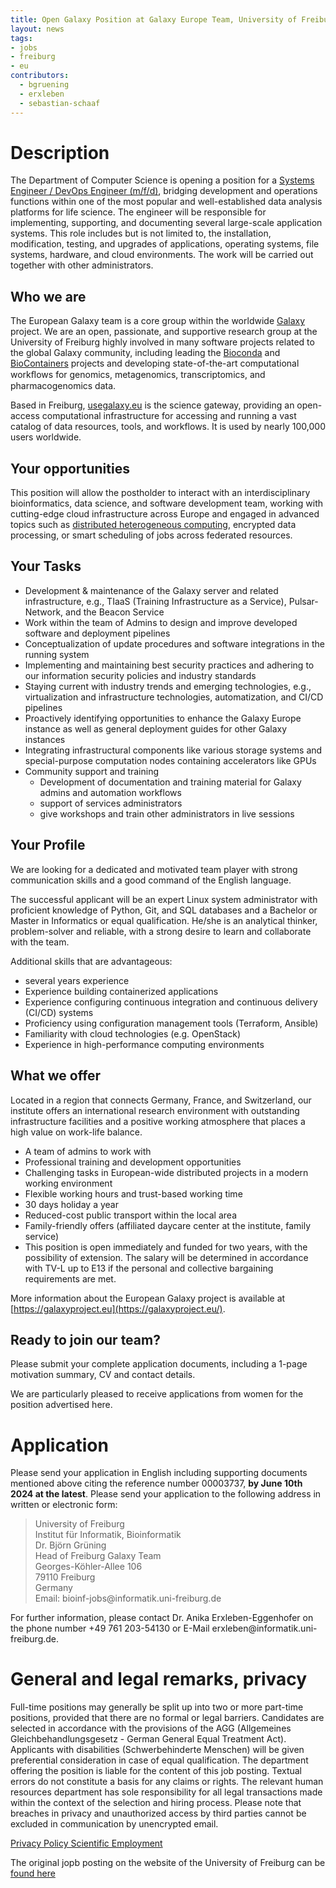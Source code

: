 ```yaml
---
title: Open Galaxy Position at Galaxy Europe Team, University of Freiburg
layout: news
tags:
- jobs
- freiburg
- eu
contributors:
  - bgruening
  - erxleben
  - sebastian-schaaf
---
```


# Description

The Department of Computer Science is opening a position for a [Systems Engineer / DevOps Engineer (m/f/d)](https://uni-freiburg.de/universitaet/jobs/00003737/), bridging development and operations functions within one of the most popular and well-​established data analysis platforms for life science. The engineer will be responsible for implementing, supporting, and documenting several large-​scale application systems. This role includes but is not limited to, the installation, modification, testing, and upgrades of applications, operating systems, file systems, hardware, and cloud environments. The work will be carried out together with other administrators. 

## Who we are

The European Galaxy team is a core group within the worldwide [Galaxy](https://galaxyproject.org/) project. We are an open, passionate, and supportive research group at the University of Freiburg highly involved in many software projects related to the global Galaxy community, including leading the [Bioconda](https://bioconda.github.io/) and [BioContainers](https://biocontainers.pro/) projects and developing state-​of-the-art computational workﬂows for genomics, metagenomics, transcriptomics, and pharmacogenomics data.

Based in Freiburg, [usegalaxy.eu](https://usegalaxy.eu/) is the science gateway, providing an open-​access computational infrastructure for accessing and running a vast catalog of data resources, tools, and workflows. It is used by nearly 100,000 users worldwide.

## Your opportunities

This position will allow the postholder to interact with an interdisciplinary bioinformatics, data science, and software development team, working with cutting-​edge cloud infrastructure across Europe and engaged in advanced topics such as [distributed heterogeneous computing](https://pulsar-network.readthedocs.io/en/latest/), encrypted data processing, or smart scheduling of jobs across federated resources. 

## Your Tasks

 - Development & maintenance of the Galaxy server and related infrastructure, e.g., TIaaS (Training Infrastructure as a Service), Pulsar-​Network, and the Beacon Service
 - Work within the team of Admins to design and improve developed software and deployment pipelines
 - Conceptualization of update procedures and software integrations in the running system
 - Implementing and maintaining best security practices and adhering to our information security policies and industry standards
 - Staying current with industry trends and emerging technologies, e.g., virtualization and infrastructure technologies, automatization, and CI/CD pipelines
 - Proactively identifying opportunities to enhance the Galaxy Europe instance as well as general deployment guides for other Galaxy instances
 - Integrating infrastructural components like various storage systems and special-​purpose computation nodes containing accelerators like GPUs
 - Community support and training
   - Development of documentation and training material for Galaxy admins and automation workflows
   - support of services administrators
   - give workshops and train other administrators in live sessions

## Your Profile

We are looking for a dedicated and motivated team player with strong communication skills and a good command of the English language.

The successful applicant will be an expert Linux system administrator with proficient knowledge of Python, Git, and SQL databases and a Bachelor or Master in Informatics or equal qualification. He/she is an analytical thinker, problem-​solver and reliable, with a strong desire to learn and collaborate with the team.

Additional skills that are advantageous:

 - several years experience
 - Experience building containerized applications
 - Experience configuring continuous integration and continuous delivery (CI/CD) systems
 - Proficiency using configuration management tools (Terraform, Ansible)
 - Familiarity with cloud technologies (e.g. OpenStack)
 - Experience in high-​performance computing environments

## What we offer

Located in a region that connects Germany, France, and Switzerland, our institute offers an international research environment with outstanding infrastructure facilities and a positive working atmosphere that places a high value on work-​life balance.

 - A team of admins to work with
 - Professional training and development opportunities
 - Challenging tasks in European-​wide distributed projects in a modern working environment
 - Flexible working hours and trust-​based working time
 - 30 days holiday a year
 - Reduced-​cost public transport within the local area
 - Family-​friendly offers (affiliated daycare center at the institute, family service)
 - This position is open immediately and funded for two years, with the possibility of extension. The salary will be determined in accordance with TV-L up to E13 if the personal and collective bargaining requirements are met.

More information about the European Galaxy project is available at [https://galaxyproject.eu](https://galaxyproject.eu/).

## Ready to join our team?

Please submit your complete application documents, including a 1-​page motivation summary, CV and contact details.

We are particularly pleased to receive applications from women for the position advertised here.

# Application

Please send your application in English including supporting documents mentioned above citing the reference number 00003737, **by June 10th 2024 at the latest**. Please send your application to the following address in written or electronic form:

>University of Freiburg  
>Institut für Informatik, Bioinformatik  
>Dr. Björn Grüning  
>Head of Freiburg Galaxy Team  
>Georges-​Köhler-Allee 106  
>79110 Freiburg  
>Germany  
>Email: bioinf-​jobs@informatik.uni-​freiburg.de

For further information, please contact Dr. Anika Erxleben-​Eggenhofer on the phone number +49 761 203-​54130 or E-​Mail erxleben@informatik.uni-​freiburg.de.

# General and legal remarks, privacy

Full-​time positions may generally be split up into two or more part-​time positions, provided that there are no formal or legal barriers. Candidates are selected in accordance with the provisions of the AGG (Allgemeines Gleichbehandlungsgesetz - German General Equal Treatment Act).
Applicants with disabilities (Schwerbehinderte Menschen) will be given preferential consideration in case of equal qualification.
The department offering the position is liable for the content of this job posting. Textual errors do not constitute a basis for any claims or rights. The relevant human resources department has sole responsibility for all legal transactions made within the context of the selection and hiring process.
Please note that breaches in privacy and unauthorized access by third parties cannot be excluded in communication by unencrypted email.

[Privacy Policy Scientific Employment](https://uni-freiburg.de/en/data-protection-applications/)

The original jopb posting on the website of the University of Freiburg can be [found here](https://uni-freiburg.de/universitaet/jobs/00003737/)
